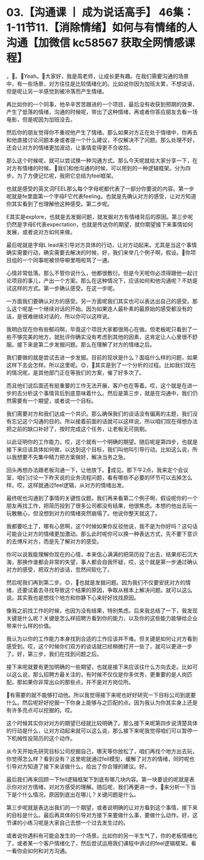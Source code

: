 # 03.【沟通课 丨 成为说话高手】 46集：1-11节11.【消除情绪】如何与有情绪的人沟通【加微信 kc58567 获取全网情感课程】

，🎼。🎼Yeah。🎼大家好，我是周老师，让成长更有趣。在我们需要沟通的场景中，有一些场景，对方往往是比较情绪化的。比如说你因为加班太累，不想说话，但是呢让另一半感觉到被冷落而产生情绪。

再比如你的一个同事，他辛辛苦苦跟进的一个项目，最后没有收获到预期的效果，产生了低落的情绪，沟通的时候呢，带出了这种情绪，再或者你答应朋友去看一场电影，但是呢因为加班没去。

然后你的朋友觉得你不重视他产生了情绪。那么如果对方正在处于情绪中，你再去和他直接讨论问题本身或者提一个什么建议，不仅解决不了问题。那么处理不好，还会让对方的情绪更加波动，让事情变得更不合收拾。

那么这个时候呢，就可以尝试换一种沟通方式。那么今天呢就给大家分享一下，在对方有情绪的时候。🎼我们和他沟通的时候，可以用到的一种逻辑框架。分为四步。为了方便记忆呢，我把它总结为feel框架。

也就是感受的英文词FEEL那么每个字母呢都代表了一部分你要说的内容。第一步呢就是fe里面第一个字母F它代表feeling。也就是先确认对方的感受，让对方知道你其实看到了也理解他这种感受。第二步呢。

E其实是explore，也就是去发掘问题，就发掘对方有情绪背后的原因。第三步呢仍然是字母E代表expectation，也就是传达你的期望，就你期望接下来事情如何发展，或者说对方如何来做。

最后呢就是字母L lead来引导对方具体的行动，让对方动起来。尤其是当这个事情确实需要行动，确实需要去解决的时候，好，我们来举几个例子啊，假设。🎼你项目组的一个同事呢被领导噼里啪啦骂了一通。

心情非常低落。那么不管你说什么，他都很敷衍。但是今天呢你必须得跟他一起讨论项目的事儿，产出一个方案。那么在这种情况下，应该如何和他沟通呢？不妨是试这样的方式。第一步确认感受。在这一步呢。

一方面我们要确认对方的感受。另一方面呢我们其实也可以表达出自己的感受。那么这个呢是一个继续对话的开始。因为如果连人最朴素的最原始的感受都没有的话，是很难继续对话的，所以你可以这样说。

我明白现在你有些郁闷啊，毕竟这个项目大家都很用心在做。但老板呢只看到了一些不够完美的地方，就批评你确实没有考虑到其他的因素，这肯定让人心里很不舒服。接下来是第二步发掘问题。那么在理解了对方的情绪之后。

我们要做的就是尝试去进一步发掘。目前的现状是什么？面临什么样的问题，如果这样下去会怎样。所以这里呢。😊，🎼其实是到了一个分析的过程。比如我们现在的情况呢，是其他部门正在等我们的方案，催了好多次了。

而且他们说后面还有挺重要的工作无法开展，客户也在等着。哎，这个就是在进一步的去分析这个事情背后到底意味着什么。然后是第三步，就是在沟通中，我们仍然需要有一个期望，或者说一个目标。

我们需要对方和我们达成一个共识。那么确保我们的谈话没有偏离的主题，我们没有忘记这个沟通的目的。所以接着前面的话就可以这样说。所以咱们现在得想办法把之前的缺口补好了，按时完成这个任务，让老板无可挑剔。

以此证明你的工作能力。哎，这个就有一个明确的期望。随后呢是第四步，也就是接下来应该具体如何做，以达到这个目标，我们叫他叫引导行动。比如这么说，所以我想要不先集中精力把方案做好，解决当务之急。

回头再想办法跟老板沟通一下，让他放下。🎼成见。那下午2点，我来定个会议室，咱们讨论一下昨天说的业务流程问题，看有哪些不必要的环节可以去掉怎么样。哎，这样就通过feel逻辑，从对方的情绪出发。

最终呢也沟通到了事情的关键性议题。我们再来看第二个例子啊，假设呢你的一个朋友再找工作，把简历投到了很多公司都没有结果，他很焦虑。本想约他出去玩一玩散散心，但没想到对方的情绪突然崩塌了。他说你整天就这了。

我都要吃土了，哪有心思啊，这个时候如果你反驳他说，我不是为你好吗？这句话可能会让对方的情绪更加激动。那么此时呢你可以换一种表达方式，先不要下意识的去博斥对方，而是先了解对方的感受。

你可以说我能理解你现在的心情，本来信心满满的把简历投了出去，结果却石沉大海，那换作谁都会非常的失望，事人都会自我怀疑，哎，这个就是第一步通过确认对方的感受，把双方的谈话，忽然间软化了。

然后呢我们再到第二步。😊，🎼也就是发掘问题。因为我们不仅要安抚对方的情绪，还要试着去寻找导致这个结果的原因，争取从根本上解决问题。就可以这么说。其实我也是想找个地方和你静下心来好好找找原因。

像我之前找工作的时候，也因为没有结果，特别焦虑。后来我总结了一下，我发现关键是什么呢？关键是怎么样招聘方看到你的能力，以及你的这些能力能够给企业带来什么样的价值。

我认为以你的工作能力本身找到合适的工作应该并不难。但关键是如何让对方看到感受到。哎，这个时候你们双方的谈话就已经稍微打开一些了，就可以更进一步了。好，第三步，我们在找到问题之后。

接下来呢就要有更加明确的一些期望，也就是接下来应该往什么方向去走。比如可以这么说，那么招聘方最关注的，有时候不仅仅是你多优秀，更重要的是人岗匹配。那如果你非常出众的那些点，并不是对方岗位所。

🎼有需要的就不能够打动他。所以我觉得接下来呢也好好研究一下目标公司到底要什么。然后呢好好挖掘一下你身上能够与之匹配的点。因为我认为你其实身上还是有许多亮点可以挖掘的。哎。

这个时候其实你对对方的期望已经就比较明确了。那么接下来呢第四步说清楚具体的行动是什么，让对方动起来就可以这么说，那么接下来呢我觉得咱们可以暂停一下机械性投简历的这个动作。

从今天开始先研究目标公司挖掘自己，哪天等你放松了，咱们再找个地方出去玩，你觉得怎么样？看到没有？这里呢就通过feil模型，缓解了对方的情绪，同时呢也引导对方知道了接下来该做什么，给出了你合理的建议。好。

最后我们再来回顾一下feil逻辑框架下到底有哪几块内容。第一块要说的呢就是表示你对对方情绪，对对方感受的理解。随后呢，我们再更进一步。🎼来分析一下当下是个什么情况，原因到底出在哪儿？关键问题是什么。

第三步呢就是表达出我们的一个期望，或者说明确的让对方看到这个事情，接下来的目标是什么。最后再具体的引导对方接下来要做什么事，要做什么动作。好，这节课的小练习呢是大家自己去想一个过去发生过的。

或者说你遇料有可能会发生的一个场景。比如你的另一半生气了，你的老板情绪化了，或者某一个客户情绪化了，然后尝试运用我们课程中讲过的feel逻辑框架。看一看你会如何和对方沟通。

